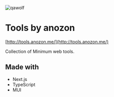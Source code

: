 ![qawolf](https://github.com/elzup/tools/workflows/qawolf/badge.svg)

# Tools by anozon

[http://tools.anozon.me/](http://tools.anozon.me/)

Collection of Minimum web tools.

## Made with

- Next.js
- TypeScript
- MUI

